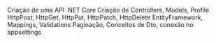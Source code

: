 Criação de uma API .NET Core
Criação de Controllers, Models, Profile
HttpPost, HttpGet, HttpPut, HttpPatch, HttpDelete
EntityFramework, Mappings, Validations
Paginação, Conceitos de Dto, conexão no appsettings
